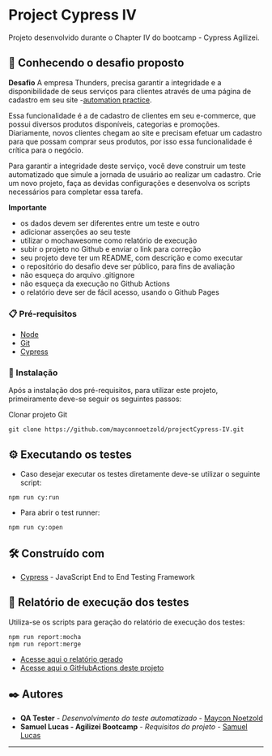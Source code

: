 ﻿# Project Cypress IV

Projeto desenvolvido durante o Chapter IV do bootcamp - Cypress Agilizei.

## 🚀 Conhecendo o desafio proposto

**Desafio**
A empresa Thunders, precisa garantir a integridade e a disponibilidade de seus serviços para clientes através de uma página de cadastro em seu site -[automation practice](http://automationpractice.com/index.php).

Essa funcionalidade é a de cadastro de clientes em seu e-commerce, que possui diversos produtos disponíveis, categorias e promoções. Diariamente, novos clientes chegam ao site e precisam efetuar um cadastro para que possam comprar seus produtos, por isso essa funcionalidade é crítica para o negócio.

Para garantir a integridade deste serviço, você deve construir um teste automatizado que simule a jornada de usuário ao realizar um cadastro. Crie um novo projeto, faça as devidas configurações e desenvolva os scripts necessários para completar essa tarefa.


**Importante**
- os dados devem ser diferentes entre um teste e outro
- adicionar asserções ao seu teste
- utilizar o mochawesome como relatório de execução
- subir o projeto no Github e enviar o link para correção
- seu projeto deve ter um README, com descrição e como executar
- o repositório do desafio deve ser público, para fins de avaliação
- não esqueça do arquivo .gitignore
- não esqueça da execução no Github Actions
- o relatório deve ser de fácil acesso, usando o Github Pages

### 📋 Pré-requisitos
- [Node](https://nodejs.org/en/)
- [Git](https://git-scm.com/)
- [Cypress](https://www.cypress.io/)

### 🔧 Instalação
Após a instalação dos pré-requisitos, para utilizar este projeto, primeiramente deve-se seguir os seguintes passos:

Clonar projeto Git
```
git clone https://github.com/mayconnoetzold/projectCypress-IV.git
```
## ⚙️ Executando os testes
- Caso desejar executar os testes diretamente deve-se utilizar o seguinte script:
```
npm run cy:run
```
- Para abrir o test runner:
```
npm run cy:open
```
## 🛠️ Construído com

* [Cypress](https://www.cypress.io/) - JavaScript End to End Testing Framework

## 📃 Relatório de execução dos testes
Utiliza-se os scripts para geração do relatório de execução dos testes:
```
npm run report:mocha
npm run report:merge
```
* [Acesse aqui o relatório gerado](https://mayconnoetzold.github.io/projectCypress-IV/)
* [Acesse aqui o GitHubActions deste projeto](https://github.com/mayconnoetzold/projectCypress-IV/actions/workflows/Test.yml)


## ✒️ Autores
* **QA Tester** - *Desenvolvimento do teste automatizado* - [Maycon Noetzold](https://github.com/mayconnoetzold)
* **Samuel Lucas - Agilizei Bootcamp** - *Requisitos do projeto* - [Samuel Lucas](https://github.com/samlucax)
---
